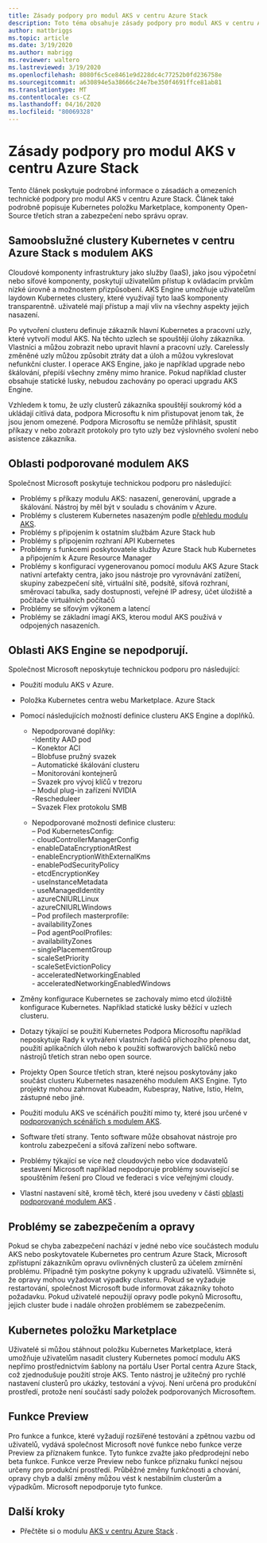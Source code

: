 ```yaml
---
title: Zásady podpory pro modul AKS v centru Azure Stack
description: Toto téma obsahuje zásady podpory pro modul AKS v centru Azure Stack.
author: mattbriggs
ms.topic: article
ms.date: 3/19/2020
ms.author: mabrigg
ms.reviewer: waltero
ms.lastreviewed: 3/19/2020
ms.openlocfilehash: 8080f6c5ce8461e9d228dc4c77252b0fd236758e
ms.sourcegitcommit: a630894e5a38666c24e7be350f4691ffce81ab81
ms.translationtype: MT
ms.contentlocale: cs-CZ
ms.lasthandoff: 04/16/2020
ms.locfileid: "80069328"
---
```

# <a name="support-policies-for-aks-engine-on-azure-stack-hub"></a>Zásady podpory pro modul AKS v centru Azure Stack

Tento článek poskytuje podrobné informace o zásadách a omezeních technické podpory pro modul AKS v centru Azure Stack. Článek také podrobně popisuje Kubernetes položku Marketplace, komponenty Open-Source třetích stran a zabezpečení nebo správu oprav. 

## <a name="self-managed-kubernetes-clusters-on-azure-stack-hub-with-aks-engine"></a>Samoobslužné clustery Kubernetes v centru Azure Stack s modulem AKS

Cloudové komponenty infrastruktury jako služby (IaaS), jako jsou výpočetní nebo síťové komponenty, poskytují uživatelům přístup k ovládacím prvkům nízké úrovně a možnostem přizpůsobení. AKS Engine umožňuje uživatelům laydown Kubernetes clustery, které využívají tyto IaaS komponenty transparentně. uživatelé mají přístup a mají vliv na všechny aspekty jejich nasazení.

Po vytvoření clusteru definuje zákazník hlavní Kubernetes a pracovní uzly, které vytvoří modul AKS. Na těchto uzlech se spouštějí úlohy zákazníka. Vlastníci a můžou zobrazit nebo upravit hlavní a pracovní uzly. Carelessly změněné uzly můžou způsobit ztráty dat a úloh a můžou vykreslovat nefunkční cluster. I operace AKS Engine, jako je například upgrade nebo škálování, přepíší všechny změny mimo hranice. Pokud například cluster obsahuje statické lusky, nebudou zachovány po operaci upgradu AKS Engine.

Vzhledem k tomu, že uzly clusterů zákazníka spouštějí soukromý kód a ukládají citlivá data, podpora Microsoftu k nim přistupovat jenom tak, že jsou jenom omezené. Podpora Microsoftu se nemůže přihlásit, spustit příkazy v nebo zobrazit protokoly pro tyto uzly bez výslovného svolení nebo asistence zákazníka.

## <a name="aks-engine-supported-areas"></a>Oblasti podporované modulem AKS

Společnost Microsoft poskytuje technickou podporu pro následující:

-  Problémy s příkazy modulu AKS: nasazení, generování, upgrade a škálování. Nástroj by měl být v souladu s chováním v Azure.
-  Problémy s clusterem Kubernetes nasazeným podle [přehledu modulu AKS](azure-stack-kubernetes-aks-engine-overview.md).
-  Problémy s připojením k ostatním službám Azure Stack hub 
-  Problémy s připojením rozhraní API Kubernetes
-  Problémy s funkcemi poskytovatele služby Azure Stack hub Kubernetes a připojením k Azure Resource Manager
-  Problémy s konfigurací vygenerovanou pomocí modulu AKS Azure Stack nativní artefakty centra, jako jsou nástroje pro vyrovnávání zatížení, skupiny zabezpečení sítě, virtuální sítě, podsítě, síťová rozhraní, směrovací tabulka, sady dostupnosti, veřejné IP adresy, účet úložiště a počítače virtuálních počítačů 
-  Problémy se síťovým výkonem a latencí
-  Problémy se základní imagí AKS, kterou modul AKS používá v odpojených nasazeních. 

## <a name="aks-engine-areas-not-supported"></a>Oblasti AKS Engine se nepodporují.

Společnost Microsoft neposkytuje technickou podporu pro následující:

-  Použití modulu AKS v Azure.
-  Položka Kubernetes centra webu Marketplace. Azure Stack
-  Pomocí následujících možností definice clusteru AKS Engine a doplňků.
    -  Nepodporované doplňky:  
            -Identity AAD pod  
            – Konektor ACI  
            – Blobfuse pružný svazek  
            – Automatické škálování clusteru  
            – Monitorování kontejnerů  
            – Svazek pro vývoj klíčů v trezoru  
            – Modul plug-in zařízení NVIDIA  
            -Rescheduleer  
            – Svazek Flex protokolu SMB  
        
    -  Nepodporované možnosti definice clusteru:  
            – Pod KubernetesConfig:  
                    - cloudControllerManagerConfig  
                    - enableDataEncryptionAtRest  
                    - enableEncryptionWithExternalKms  
                    - enablePodSecurityPolicy  
                    - etcdEncryptionKey  
                    - useInstanceMetadata  
                    - useManagedIdentity  
                    - azureCNIURLLinux  
                    - azureCNIURLWindows  
            – Pod profilech masterprofile:  
                    - availabilityZones  
            – Pod agentPoolProfiles:  
                    - availabilityZones  
                    – singlePlacementGroup  
                    - scaleSetPriority  
                    - scaleSetEvictionPolicy  
                    - acceleratedNetworkingEnabled  
                    - acceleratedNetworkingEnabledWindows

-  Změny konfigurace Kubernetes se zachovaly mimo etcd úložiště konfigurace Kubernetes. Například statické lusky běžící v uzlech clusteru.
-  Dotazy týkající se použití Kubernetes Podpora Microsoftu například neposkytuje Rady k vytváření vlastních řadičů příchozího přenosu dat, použití aplikačních úloh nebo k použití softwarových balíčků nebo nástrojů třetích stran nebo open source.
-  Projekty Open Source třetích stran, které nejsou poskytovány jako součást clusteru Kubernetes nasazeného modulem AKS Engine. Tyto projekty mohou zahrnovat Kubeadm, Kubespray, Native, Istio, Helm, zástupné nebo jiné.
-  Použití modulu AKS ve scénářích použití mimo ty, které jsou určené v [podporovaných scénářích s modulem AKS](azure-stack-kubernetes-aks-engine-overview.md#supported-scenarios-with-the-aks-engine).
-  Software třetí strany. Tento software může obsahovat nástroje pro kontrolu zabezpečení a síťová zařízení nebo software.
-  Problémy týkající se více než cloudových nebo více dodavatelů sestavení Microsoft například nepodporuje problémy související se spouštěním řešení pro Cloud ve federaci s více veřejnými cloudy.
-  Vlastní nastavení sítě, kromě těch, které jsou uvedeny v části [oblasti podporované modulem AKS](#aks-engine-supported-areas) .

##  <a name="security-issues-and-patching"></a>Problémy se zabezpečením a opravy

Pokud se chyba zabezpečení nachází v jedné nebo více součástech modulu AKS nebo poskytovatele Kubernetes pro centrum Azure Stack, Microsoft zpřístupní zákazníkům opravu ovlivněných clusterů za účelem zmírnění problému. Případně tým poskytne pokyny k upgradu uživatelů. Všimněte si, že opravy mohou vyžadovat výpadky clusteru. Pokud se vyžaduje restartování, společnost Microsoft bude informovat zákazníky tohoto požadavku. Pokud uživatelé nepoužijí opravy podle pokynů Microsoftu, jejich cluster bude i nadále ohrožen problémem se zabezpečením.

## <a name="kubernetes-marketplace-item"></a>Kubernetes položku Marketplace

Uživatelé si můžou stáhnout položku Kubernetes Marketplace, která umožňuje uživatelům nasadit clustery Kubernetes pomocí modulu AKS nepřímo prostřednictvím šablony na portálu User Portal centra Azure Stack, což zjednodušuje použití stroje AKS. Tento nástroj je užitečný pro rychlé nastavení clusterů pro ukázky, testování a vývoj. Není určená pro produkční prostředí, protože není součástí sady položek podporovaných Microsoftem.

## <a name="preview-features"></a>Funkce Preview

Pro funkce a funkce, které vyžadují rozšířené testování a zpětnou vazbu od uživatelů, vydává společnost Microsoft nové funkce nebo funkce verze Preview za příznakem funkce. Tyto funkce zvažte jako předprodejní nebo beta funkce. Funkce verze Preview nebo funkce příznaku funkcí nejsou určeny pro produkční prostředí. Průběžné změny funkčnosti a chování, opravy chyb a další změny můžou vést k nestabilním clusterům a výpadkům. Microsoft nepodporuje tyto funkce.

## <a name="next-steps"></a>Další kroky

- Přečtěte si o modulu [AKS v centru Azure Stack](azure-stack-kubernetes-aks-engine-overview.md) .